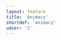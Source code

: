 ```yaml
---
layout: feature
title: 'Animacy'
shortdef: 'animacy'
udver: '2'
---
```

<!-- Interlanguage links updated Út zář 29 20:42:59 CEST 2020 -->
